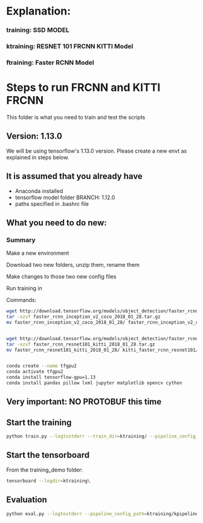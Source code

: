 # Explanation:
### training: SSD MODEL
### ktraining: RESNET 101 FRCNN KITTI Model
### ftraining: Faster RCNN Model


# Steps to run FRCNN and KITTI FRCNN

This folder is what you need to train and test the scripts

## Version: 1.13.0

We will be using tensorflow's 1.13.0 version.
Please create a new envt as explained in steps below.

## It is assumed that you already have
* Anaconda installed
* tensorflow model folder BRANCH: 1.12.0
* paths specified in .bashrc file

## What you need to do new:

### Summary

Make a new environment

Download two new folders, unzip them, rename them

Make changes to those two new config files

Run training in

Commands:
```bash
wget http://download.tensorflow.org/models/object_detection/faster_rcnn_inception_v2_coco_2018_01_28.tar.gz
tar -xzvf faster_rcnn_inception_v2_coco_2018_01_28.tar.gz
mv faster_rcnn_inception_v2_coco_2018_01_28/ faster_rcnn_inception_v2_coco/


wget http://download.tensorflow.org/models/object_detection/faster_rcnn_resnet101_kitti_2018_01_28.tar.gz
tar -xzvf faster_rcnn_resnet101_kitti_2018_01_28.tar.gz
mv faster_rcnn_resnet101_kitti_2018_01_28/ kitti_faster_rcnn_resnet101/


conda create --name tfgpu2
conda activate tfgpu2
conda install tensorflow-gpu=1.13
conda install pandas pillow lxml jupyter matplotlib opencv cython
```

## Very important: NO PROTOBUF this time

## Start the training
```bash
python train.py --logtostderr --train_dir=ktraining/ --pipeline_config_path=ktraining/kpipeline.config
```

## Start the tensorboard
From the training_demo folder:
```bash
tensorboard --logdir=ktraining\
```

## Evaluation
```bash
python eval.py --logtostderr --pipeline_config_path=ktraining/kpipeline.config --checkpoint_dir=ktraining/ --eval_dir=ktraining/
```
